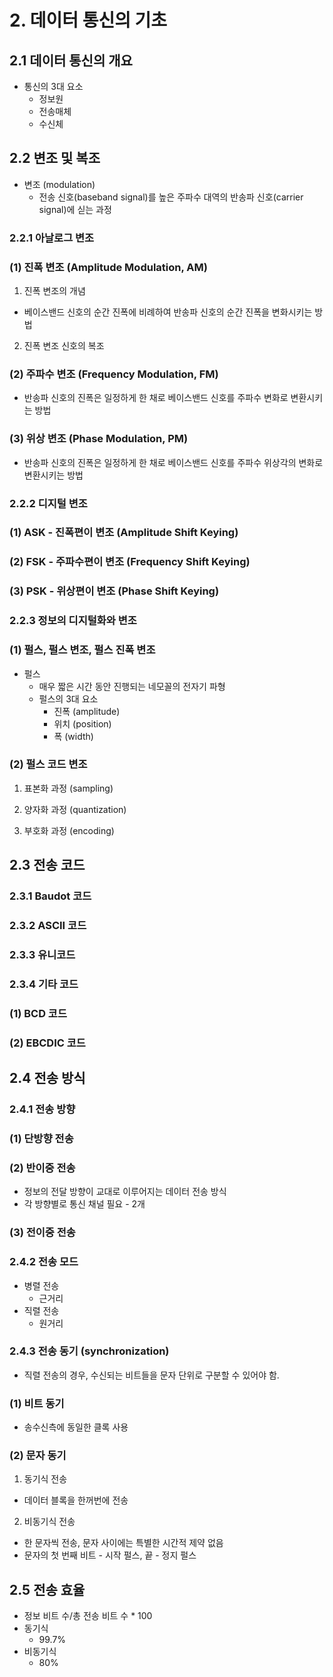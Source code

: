 # 2. 데이터 통신의 기초

## 2.1 데이터 통신의 개요
* 통신의 3대 요소
  * 정보원
  * 전송매체
  * 수신체

## 2.2 변조 및 복조
* 변조 (modulation)
  * 전송 신호(baseband signal)를 높은 주파수 대역의 반송파 신호(carrier signal)에 싣는 과정

### 2.2.1 아날로그 변조

### (1) 진폭 변조 (Amplitude Modulation, AM)

1) 진폭 변조의 개념
* 베이스밴드 신호의 순간 진폭에 비례하여 반송파 신호의 순간 진폭을 변화시키는 방법

2) 진폭 변조 신호의 복조

### (2) 주파수 변조 (Frequency Modulation, FM)
* 반송파 신호의 진폭은 일정하게 한 채로 베이스밴드 신호를 주파수 변화로 변환시키는 방법

### (3) 위상 변조 (Phase Modulation, PM)
* 반송파 신호의 진폭은 일정하게 한 채로 베이스밴드 신호를 주파수 위상각의 변화로 변환시키는 방법

### 2.2.2 디지털 변조

### (1) ASK - 진폭편이 변조 (Amplitude Shift Keying)

### (2) FSK - 주파수편이 변조 (Frequency Shift Keying)

### (3) PSK - 위상편이 변조 (Phase Shift Keying)

### 2.2.3 정보의 디지털화와 변조

### (1) 펄스, 펄스 변조, 펄스 진폭 변조
* 펄스
  * 매우 짧은 시간 동안 진행되는 네모꼴의 전자기 파형
  * 펄스의 3대 요소
    * 진폭 (amplitude)
    * 위치 (position)
    * 폭 (width)

### (2) 펄스 코드 변조

1) 표본화 과정 (sampling)

2) 양자화 과정 (quantization)

3) 부호화 과정 (encoding)

## 2.3 전송 코드

### 2.3.1 Baudot 코드

### 2.3.2 ASCII 코드

### 2.3.3 유니코드

### 2.3.4 기타 코드

### (1) BCD 코드

### (2) EBCDIC 코드 

## 2.4 전송 방식

### 2.4.1 전송 방향

### (1) 단방향 전송

### (2) 반이중 전송
* 정보의 전달 방향이 교대로 이루어지는 데이터 전송 방식
* 각 방향별로 통신 채널 필요 - 2개

### (3) 전이중 전송

### 2.4.2 전송 모드
* 병렬 전송
  * 근거리
* 직렬 전송
  * 원거리

### 2.4.3 전송 동기 (synchronization)
* 직렬 전송의 경우, 수신되는 비트들을 문자 단위로 구분할 수 있어야 함. 

### (1) 비트 동기
* 송수신측에 동일한 클록 사용

### (2) 문자 동기

1) 동기식 전송
* 데이터 블록을 한꺼번에 전송

2) 비동기식 전송
* 한 문자씩 전송, 문자 사이에는 특별한 시간적 제약 없음
* 문자의 첫 번째 비트 - 시작 펄스, 끝 - 정지 펄스

## 2.5 전송 효율
* 정보 비트 수/총 전송 비트 수 * 100
* 동기식
  * 99.7%
* 비동기식
  * 80%
